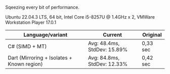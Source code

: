 Sqeezing every bit of performance.

Ubuntu 22.04.3 LTS, 64 bit, Intel Core i5-8257U @ 1.4GHz x 2, VMWare Workstation Player 17.0.1

| Language/variant                            | Current                         | Original         |
|---------------------------------------------|---------------------------------|------------------|
| C# (SIMD + MT)                              | Avg: 48.4ms, StdDev: 15.89%     | 0,33 sec         |
| Dart (Mirroring + Isolates + Known region)  | Avg: 84.8ms, StdDev: 12.33%     | 0,42 sec         |
